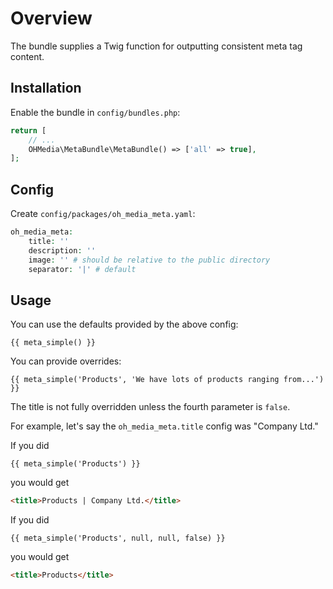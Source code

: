 # Overview

The bundle supplies a Twig function for outputting consistent meta tag content.

## Installation

Enable the bundle in `config/bundles.php`:

```php
return [
    // ...
    OHMedia\MetaBundle\MetaBundle() => ['all' => true],
];
```

## Config

Create `config/packages/oh_media_meta.yaml`:

```php
oh_media_meta:
    title: ''
    description: ''
    image: '' # should be relative to the public directory
    separator: '|' # default

```

## Usage

You can use the defaults provided by the above config:

```twig
{{ meta_simple() }}
```

You can provide overrides:

```twig
{{ meta_simple('Products', 'We have lots of products ranging from...') }}
```

The title is not fully overridden unless the fourth parameter is `false`.

For example, let's say the `oh_media_meta.title` config was "Company Ltd."

If you did

```twig
{{ meta_simple('Products') }}
```

you would get

```html
<title>Products | Company Ltd.</title>
```

If you did

```twig
{{ meta_simple('Products', null, null, false) }}
```

you would get

```html
<title>Products</title>
```
